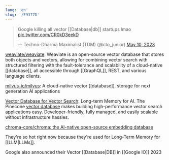```yaml
---
lang: 'en'
slug: '/E9377D'
---
```


<blockquote class="twitter-tweet">

<p lang="en" dir="ltr">

Google killing all vector [[Database|db]] startups lmao <a href="https://t.co/CR0kD3eekD">pic.twitter.com/CR0kD3eekD</a>

</p>

&mdash; Techno-Dharma Maximalist (TDM) (@cto_junior) <a href="https://twitter.com/cto_junior/status/1656358156216201216?ref_src=twsrc%5Etfw">May 10, 2023</a>

</blockquote>

[weaviate/weaviate](https://github.com/weaviate/weaviate): Weaviate is an open-source vector database that stores both objects and vectors, allowing for combining vector search with structured filtering with the fault-tolerance and scalability of a cloud-native [[database]], all accessible through [[GraphQL]], REST, and various language clients.

[milvus-io/milvus](https://github.com/milvus-io/milvus): A cloud-native vector [[database]], storage for next generation AI applications

[Vector Database for Vector Search](https://www.pinecone.io/): Long-term Memory for AI. The Pinecone [vector database](https://www.pinecone.io/learn/vector-database/) makes building high-performance vector search applications easy. Developer-friendly, fully managed, and easily scalable without infrastructure hassles.

[chroma-core/chroma: the AI-native open-source embedding database](https://github.com/chroma-core/chroma)

They're so hot right now because they're used for Long-Term Memory for [[LLM|LLMs]].

Google also announced their Vector [[Database|DB]] in [[Google IO]] 2023
